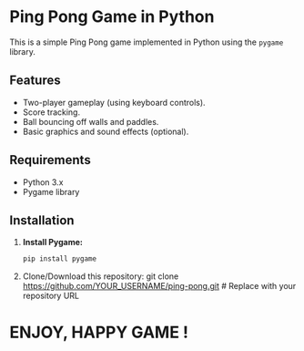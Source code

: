 # Ping Pong Game in Python

This is a simple Ping Pong game implemented in Python using the `pygame` library.

## Features

* Two-player gameplay (using keyboard controls).
* Score tracking.
* Ball bouncing off walls and paddles.
* Basic graphics and sound effects (optional).

## Requirements

* Python 3.x
* Pygame library

## Installation

1. **Install Pygame:**

   ```bash
   pip install pygame

2. Clone/Download this repository: git clone https://github.com/YOUR_USERNAME/ping-pong.git  # Replace with your repository URL

# ENJOY, HAPPY GAME !
